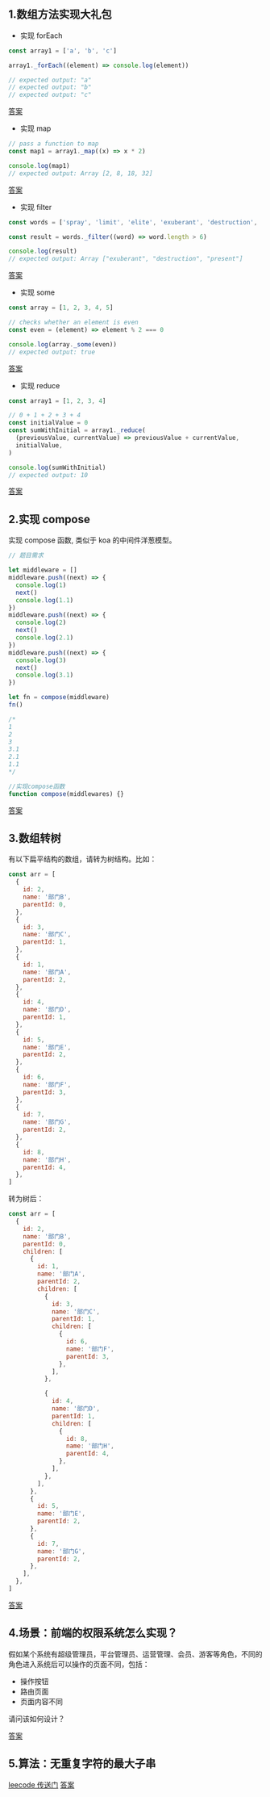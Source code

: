 ## 1.数组方法实现大礼包

- 实现 forEach

```js
const array1 = ['a', 'b', 'c']

array1._forEach((element) => console.log(element))

// expected output: "a"
// expected output: "b"
// expected output: "c"
```

[答案](./code/1.array/forEach.js)

- 实现 map

```js
// pass a function to map
const map1 = array1._map((x) => x * 2)

console.log(map1)
// expected output: Array [2, 8, 18, 32]
```

[答案](./code/1.array/map.js)

- 实现 filter

```js
const words = ['spray', 'limit', 'elite', 'exuberant', 'destruction', 'present']

const result = words._filter((word) => word.length > 6)

console.log(result)
// expected output: Array ["exuberant", "destruction", "present"]
```

[答案](./code/1.array/filter.js)

- 实现 some

```js
const array = [1, 2, 3, 4, 5]

// checks whether an element is even
const even = (element) => element % 2 === 0

console.log(array._some(even))
// expected output: true
```

[答案](./code/1.array/some.js)

- 实现 reduce

```js
const array1 = [1, 2, 3, 4]

// 0 + 1 + 2 + 3 + 4
const initialValue = 0
const sumWithInitial = array1._reduce(
  (previousValue, currentValue) => previousValue + currentValue,
  initialValue,
)

console.log(sumWithInitial)
// expected output: 10
```

[答案](./code/1.array/reduce.js)

## 2.实现 compose

实现 compose 函数, 类似于 koa 的中间件洋葱模型。

```js
// 题目需求

let middleware = []
middleware.push((next) => {
  console.log(1)
  next()
  console.log(1.1)
})
middleware.push((next) => {
  console.log(2)
  next()
  console.log(2.1)
})
middleware.push((next) => {
  console.log(3)
  next()
  console.log(3.1)
})

let fn = compose(middleware)
fn()

/*
1
2
3
3.1
2.1
1.1
*/

//实现compose函数
function compose(middlewares) {}
```

[答案](./code/2.compose/index.js)

## 3.数组转树

有以下扁平结构的数组，请转为树结构。比如：

```js
const arr = [
  {
    id: 2,
    name: '部门B',
    parentId: 0,
  },
  {
    id: 3,
    name: '部门C',
    parentId: 1,
  },
  {
    id: 1,
    name: '部门A',
    parentId: 2,
  },
  {
    id: 4,
    name: '部门D',
    parentId: 1,
  },
  {
    id: 5,
    name: '部门E',
    parentId: 2,
  },
  {
    id: 6,
    name: '部门F',
    parentId: 3,
  },
  {
    id: 7,
    name: '部门G',
    parentId: 2,
  },
  {
    id: 8,
    name: '部门H',
    parentId: 4,
  },
]
```

转为树后：

```js
const arr = [
  {
    id: 2,
    name: '部门B',
    parentId: 0,
    children: [
      {
        id: 1,
        name: '部门A',
        parentId: 2,
        children: [
          {
            id: 3,
            name: '部门C',
            parentId: 1,
            children: [
              {
                id: 6,
                name: '部门F',
                parentId: 3,
              },
            ],
          },

          {
            id: 4,
            name: '部门D',
            parentId: 1,
            children: [
              {
                id: 8,
                name: '部门H',
                parentId: 4,
              },
            ],
          },
        ],
      },
      {
        id: 5,
        name: '部门E',
        parentId: 2,
      },
      {
        id: 7,
        name: '部门G',
        parentId: 2,
      },
    ],
  },
]
```

[答案](./code/3.toTree/index.js)

## 4.场景：前端的权限系统怎么实现？

假如某个系统有超级管理员，平台管理员、运营管理、会员、游客等角色，不同的角色进入系统后可以操作的页面不同，包括：

- 操作按钮
- 路由页面
- 页面内容不同

请问该如何设计？

[答案](./code/4.auth/)

## 5.算法：无重复字符的最大子串

[leecode 传送门](https://leetcode.cn/problems/longest-substring-without-repeating-characters/)
[答案](./code/5.longest-substring/)
